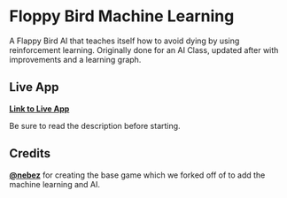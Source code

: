 Floppy Bird Machine Learning
=========
A Flappy Bird AI that teaches itself how to avoid dying by using reinforcement learning. Originally done for an AI Class, updated after with improvements and a learning graph. 

Live App
------------
**[Link to Live App](http://userpages.umbc.edu/~ferrier1/floppy/welcome.html)**

Be sure to read the description before starting.

Credits
------
**[@nebez](https://github.com/nebez)** for creating the base game which we forked off of to add the machine learning and AI.
